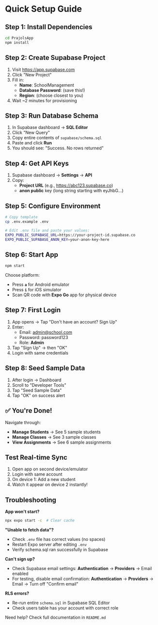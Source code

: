 # Quick Setup Guide

## Step 1: Install Dependencies

```bash
cd PrajolsApp
npm install
```

## Step 2: Create Supabase Project

1. Visit https://app.supabase.com
2. Click "New Project"
3. Fill in:
   - **Name**: SchoolManagement
   - **Database Password**: (save this!)
   - **Region**: (choose closest to you)
4. Wait ~2 minutes for provisioning

## Step 3: Run Database Schema

1. In Supabase dashboard → **SQL Editor**
2. Click "New Query"
3. Copy entire contents of `supabase/schema.sql`
4. Paste and click **Run**
5. You should see: "Success. No rows returned"

## Step 4: Get API Keys

1. Supabase dashboard → **Settings** → **API**
2. Copy:
   - **Project URL** (e.g., https://abc123.supabase.co)
   - **anon public** key (long string starting with eyJhbG...)

## Step 5: Configure Environment

```bash
# Copy template
cp .env.example .env

# Edit .env file and paste your values:
EXPO_PUBLIC_SUPABASE_URL=https://your-project-id.supabase.co
EXPO_PUBLIC_SUPABASE_ANON_KEY=your-anon-key-here
```

## Step 6: Start App

```bash
npm start
```

Choose platform:
- Press **`a`** for Android emulator
- Press **`i`** for iOS simulator
- Scan QR code with **Expo Go** app for physical device

## Step 7: First Login

1. App opens → Tap "Don't have an account? Sign Up"
2. Enter:
   - Email: admin@school.com
   - Password: password123
   - Role: **Admin**
3. Tap "Sign Up" → then "OK"
4. Login with same credentials

## Step 8: Seed Sample Data

1. After login → Dashboard
2. Scroll to "Developer Tools"
3. Tap "Seed Sample Data"
4. Tap "OK" on success alert

## ✅ You're Done!

Navigate through:
- **Manage Students** → See 5 sample students
- **Manage Classes** → See 3 sample classes
- **View Assignments** → See 6 sample assignments

## Test Real-time Sync

1. Open app on second device/emulator
2. Login with same account
3. On device 1: Add a new student
4. Watch it appear on device 2 instantly!

## Troubleshooting

**App won't start?**
```bash
npx expo start -c  # Clear cache
```

**"Unable to fetch data"?**
- Check `.env` file has correct values (no spaces)
- Restart Expo server after editing `.env`
- Verify schema.sql ran successfully in Supabase

**Can't sign up?**
- Check Supabase email settings: **Authentication** → **Providers** → Email enabled
- For testing, disable email confirmation: **Authentication** → **Providers** → Email → Turn off "Confirm email"

**RLS errors?**
- Re-run entire `schema.sql` in Supabase SQL Editor
- Check users table has your account with correct role

Need help? Check full documentation in `README.md`
